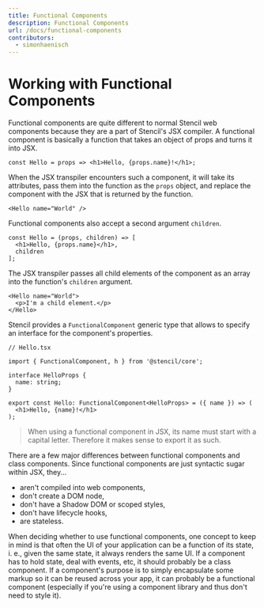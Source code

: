 ```yaml
---
title: Functional Components
description: Functional Components
url: /docs/functional-components
contributors:
  - simonhaenisch
---
```


# Working with Functional Components

Functional components are quite different to normal Stencil web components because they are a part of Stencil's JSX compiler. A functional component is basically a function that takes an object of props and turns it into JSX.

```tsx
const Hello = props => <h1>Hello, {props.name}!</h1>;
```

When the JSX transpiler encounters such a component, it will take its attributes, pass them into the function as the `props` object, and replace the component with the JSX that is returned by the function.

```tsx
<Hello name="World" />
```

Functional components also accept a second argument `children`.

```tsx
const Hello = (props, children) => [
  <h1>Hello, {props.name}</h1>,
  children
];
```

The JSX transpiler passes all child elements of the component as an array into the function's `children` argument.

```tsx
<Hello name="World">
  <p>I'm a child element.</p>
</Hello>
```

Stencil provides a `FunctionalComponent` generic type that allows to specify an interface for the component's properties.

```tsx
// Hello.tsx

import { FunctionalComponent, h } from '@stencil/core';

interface HelloProps {
  name: string;
}

export const Hello: FunctionalComponent<HelloProps> = ({ name }) => (
  <h1>Hello, {name}!</h1>
);
```

> When using a functional component in JSX, its name must start with a capital letter. Therefore it makes sense to export it as such.

There are a few major differences between functional components and class components. Since functional components are just syntactic sugar within JSX, they...

* aren't compiled into web components,
* don't create a DOM node,
* don't have a Shadow DOM or scoped styles,
* don't have lifecycle hooks,
* are stateless.

When deciding whether to use functional components, one concept to keep in mind is that often the UI of your application can be a function of its state, i. e., given the same state, it always renders the same UI. If a component has to hold state, deal with events, etc, it should probably be a class component. If a component's purpose is to simply encapsulate some markup so it can be reused across your app, it can probably be a functional component (especially if you're using a component library and thus don't need to style it).
